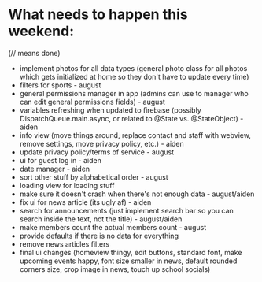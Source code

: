 # What needs to happen this weekend:
(// means done)
- implement photos for all data types (general photo class for all photos which gets initialized at home so they don't have to update every time)
- filters for sports - august
- general permissions manager in app (admins can use to manager who can edit general permissions fields) - august
- variables refreshing when updated to firebase (possibly DispatchQueue.main.async, or related to @State vs. @StateObject) - aiden
- info view (move things around, replace contact and staff with webview, remove settings, move privacy policy, etc.) - aiden
- update privacy policy/terms of service - august
- ui for guest log in - aiden
- date manager - aiden
- sort other stuff by alphabetical order - august
- loading view for loading stuff
- make sure it doesn't crash when there's not enough data - august/aiden
- fix ui for news article (its ugly af) - aiden
- search for announcements (just implement search bar so you can search inside the text, not the title) - august/aiden
- make members count the actual members count - august
- provide defaults if there is no data for everything
- remove news articles filters
- final ui changes (homeview thingy, edit buttons, standard font, make upcoming events happy, font size smaller in news, default rounded corners size, crop image in news, touch up school socials)
